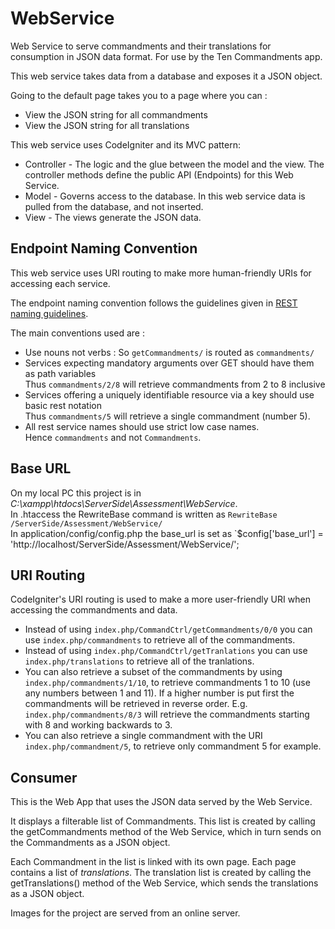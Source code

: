 # WebService
Web Service to serve commandments and their translations for consumption in JSON data format.  For use by the Ten Commandments app.

This web service takes data from a database and exposes it a JSON object.

Going to the default page takes you to a page where you can :
 *  View the JSON string for all commandments
 *  View the JSON string for all translations

This web service uses CodeIgniter and its MVC pattern:
 *  Controller - The logic and the glue between the model and the view.  The controller methods define the public API (Endpoints) for this Web Service.
 *  Model - Governs access to the database.  In this web service data is pulled from the database, and not inserted.
 *  View - The views generate the JSON data.
 
Endpoint Naming Convention
--------------------------
This web service uses URI routing to make more human-friendly URIs for accessing each service.

The endpoint naming convention follows the guidelines given in <a href="http://www.soa-probe.com/2012/10/soa-rest-service-naming-guideline.html">REST naming guidelines</a>.

The main conventions used are :
 *	Use nouns not verbs :  So `getCommandments/` is routed as `commandments/`
 *	Services expecting mandatory arguments over GET should have them as path variables  
       Thus `commandments/2/8` will retrieve commandments from 2 to 8 inclusive
 *	Services offering a uniquely identifiable resource via a key should use basic rest notation  
 		Thus `commandments/5` will retrieve a single commandment (number 5).
 *	All rest service names should use strict low case names.  
 		Hence `commandments` and not `Commandments`.

Base URL
--------
On my local PC this project is in _C:\xampp\htdocs\ServerSide\Assessment\WebService_.  
In .htaccess the RewriteBase command is written as `RewriteBase /ServerSide/Assessment/WebService/`  
In application/config/config.php the base_url is set as `$config['base_url'] = 'http://localhost/ServerSide/Assessment/WebService/';

URI Routing
-----------
CodeIgniter's URI routing is used to make a more user-friendly URI when accessing the commandments and data.
 * Instead of using `index.php/CommandCtrl/getCommandments/0/0` you can use `index.php/commandments` to retrieve all of the commandments.
 * Instead of using `index.php/CommandCtrl/getTranlations` you can use `index.php/translations` to retrieve all of the tranlations.
 * You can also retrieve a subset of the commandments by using `index.php/commandments/1/10`, to retrieve commandments 1 to 10 (use any numbers between 1 and 11).  If a higher number is put first the commandments will be retrieved in reverse order.  E.g. `index.php/commandments/8/3` will retrieve the commandments starting with 8 and working backwards to 3.
 * You can also retrieve a single commandment with the URI `index.php/commandment/5`, to retrieve only commandment 5 for example.
 
## Consumer
This is the Web App that uses the JSON data served by the Web Service.

It displays a filterable list of Commandments.  This list is created by calling the getCommandments method of the Web Service, which in turn sends on the Commandments as a JSON object.

Each Commandment in the list is linked with its own page.  Each page contains a list of _translations_.  The translation list is created by calling the getTranslations() method of the Web Service, which sends the translations as a JSON object.

Images for the project are served from an online server.
